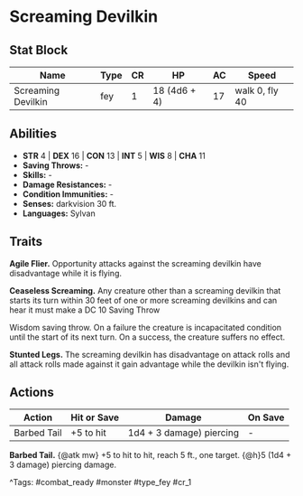 # Screaming Devilkin

## Stat Block

| Name | Type | CR | HP | AC | Speed |
|------|------|----|----|----|-------|
| Screaming Devilkin | fey | 1 | 18 (4d6 + 4) | 17 | walk 0, fly 40 |

## Abilities

- **STR** 4 | **DEX** 16 | **CON** 13 | **INT** 5 | **WIS** 8 | **CHA** 11
- **Saving Throws:** -  
- **Skills:** -  
- **Damage Resistances:** -  
- **Condition Immunities:** -  
- **Senses:** darkvision 30 ft.  
- **Languages:** Sylvan

## Traits

**Agile Flier.** Opportunity attacks against the screaming devilkin have disadvantage while it is flying.

**Ceaseless Screaming.** Any creature other than a screaming devilkin that starts its turn within 30 feet of one or more screaming devilkins and can hear it must make a DC 10 Saving Throw

Wisdom saving throw. On a failure the creature is incapacitated condition until the start of its next turn. On a success, the creature suffers no effect.

**Stunted Legs.** The screaming devilkin has disadvantage on attack rolls and all attack rolls made against it gain advantage while the devilkin isn't flying.


## Actions

| Action | Hit or Save | Damage | On Save |
|--------|--------------|--------|----------|
| Barbed Tail | +5 to hit | 1d4 + 3 damage) piercing | - |

**Barbed Tail.** {@atk mw} +5 to hit to hit, reach 5 ft., one target. {@h}5 (1d4 + 3 damage) piercing damage.


^Tags: #combat_ready #monster #type_fey #cr_1